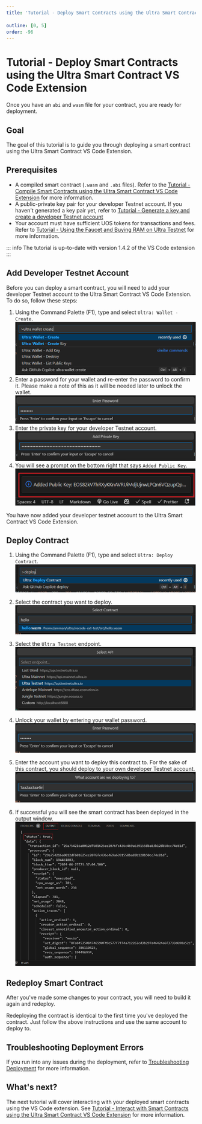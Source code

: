 ```yaml
---
title: 'Tutorial - Deploy Smart Contracts using the Ultra Smart Contract VS Code Extension'

outline: [0, 5]
order: -96
---
```


# Tutorial - Deploy Smart Contracts using the Ultra Smart Contract VS Code Extension

Once you have an `abi` and `wasm` file for your contract, you are ready for deployment.

## Goal

The goal of this tutorial is to guide you through deploying a smart contract using the Ultra Smart Contract VS Code Extension.

## Prerequisites

-   A compiled smart contract (`.wasm` and `.abi` files). Refer to the [Tutorial - Compile Smart Contracts using the Ultra Smart Contract VS Code Extension](./compile.md) for more information.
-   A public-private key pair for your developer Testnet account. If you haven't generated a key pair yet, refer to [Tutorial - Generate a key and create a developer Testnet account](../fundamentals/tutorial-generate-key-and-create-testnet-account.md)
-   Your account must have sufficient UOS tokens for transactions and fees. Refer to [Tutorial - Using the Faucet and Buying RAM on Ultra Testnet](../fundamentals/tutorial-obtain-token-and-purchase-ram.md#obtaining-uos-tokens-using-the-faucet) for more information.

::: info
The tutorial is up-to-date with version 1.4.2 of the VS Code extension
:::

## Add Developer Testnet Account

Before you can deploy a smart contract, you will need to add your developer Testnet account to the Ultra Smart Contract VS Code Extension. To do so, follow these steps:

1. Using the Command Palette (F1), type and select `Ultra: Wallet - Create`.
   ![](./images/command-palette-create-wallet.png)
2. Enter a password for your wallet and re-enter the password to confirm it. Please make a note of this as it will be needed later to unlock the wallet.
   ![](./images/command-palette-create-wallet-set-pwd.png)
3. Enter the private key for your developer Testnet account.
   ![](./images/command-palette-create-wallet-set-pk.png)
4. You will see a prompt on the bottom right that says `Added Public Key`.
   ![](./images/vscode-ext-added-public-key.png)

You have now added your developer testnet account to the Ultra Smart Contract VS Code Extension.

## Deploy Contract

1. Using the Command Palette (F1), type and select `Ultra: Deploy Contract`.
   ![](./images/command-palette-deploy.png)

2. Select the contract you want to deploy.
   ![](./images/command-palette-deploy-select-contract.png)

3. Select the `Ultra Testnet` endpoint.
   ![](./images/command-palette-deploy-select-endpoint.png)

4. Unlock your wallet by entering your wallet password.
   ![](./images/command-palette-deploy-unlock-wallet.png)

5. Enter the account you want to deploy this contract to. For the sake of this contract, you should deploy to your own developer Testnet account.
   ![](./images/command-palette-deploy-account-name.png)

6. If successful you will see the smart contract has been deployed in the output window.
   ![](./images/vscode-ext-contract-deployment-output.png)

## Redeploy Smart Contract

After you've made some changes to your contract, you will need to build it again and redeploy.

Redeploying the contract is identical to the first time you've deployed the contract. Just follow the above instructions and use the same account to deploy to.

## Troubleshooting Deployment Errors

If you run into any issues during the deployment, refer to [Troubleshooting Deployment](./troubleshooting.md) for more information.

## What's next?

The next tutorial will cover interacting with your deployed smart contracts using the VS Code extension. See [Tutorial - Interact with Smart Contracts using the Ultra Smart Contract VS Code Extension](./transact.md) for more information.
